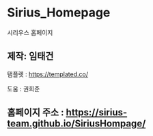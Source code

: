 # Sirius_Homepage
시리우스 홈페이지

## 제작: 임태건

탬플렛 : https://templated.co/

도움 : 권희준 

## 홈페이지 주소 : https://sirius-team.github.io/SiriusHompage/
